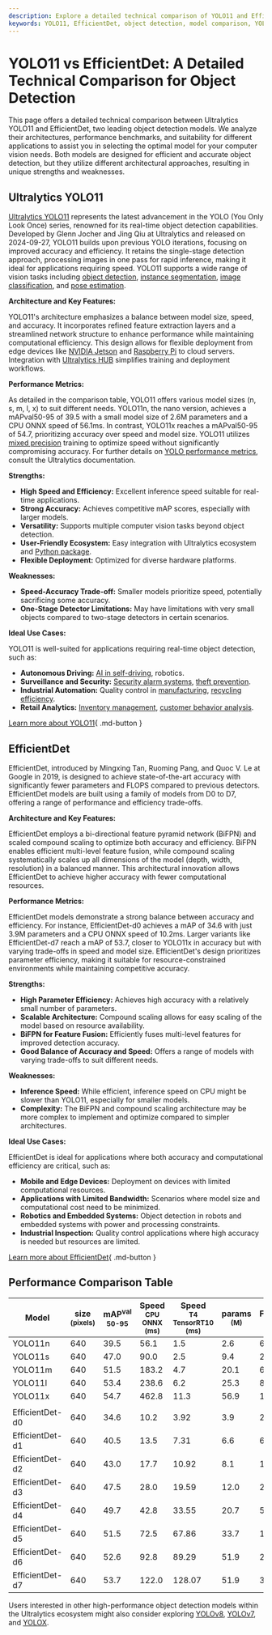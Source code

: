 ```yaml
---
description: Explore a detailed technical comparison of YOLO11 and EfficientDet, including architecture, performance benchmarks, and ideal applications for object detection.
keywords: YOLO11, EfficientDet, object detection, model comparison, YOLO vs EfficientDet, computer vision, technical comparison, Ultralytics, performance benchmarks
---
```


# YOLO11 vs EfficientDet: A Detailed Technical Comparison for Object Detection

This page offers a detailed technical comparison between Ultralytics YOLO11 and EfficientDet, two leading object detection models. We analyze their architectures, performance benchmarks, and suitability for different applications to assist you in selecting the optimal model for your computer vision needs. Both models are designed for efficient and accurate object detection, but they utilize different architectural approaches, resulting in unique strengths and weaknesses.

<script async src="https://cdn.jsdelivr.net/npm/chart.js"></script>
<script defer src="../../javascript/benchmark.js"></script>

<canvas id="modelComparisonChart" width="1024" height="400" active-models='["YOLO11", "EfficientDet"]'></canvas>

## Ultralytics YOLO11

[Ultralytics YOLO11](https://docs.ultralytics.com/models/yolo11/) represents the latest advancement in the YOLO (You Only Look Once) series, renowned for its real-time object detection capabilities. Developed by Glenn Jocher and Jing Qiu at Ultralytics and released on 2024-09-27, YOLO11 builds upon previous YOLO iterations, focusing on improved accuracy and efficiency. It retains the single-stage detection approach, processing images in one pass for rapid inference, making it ideal for applications requiring speed. YOLO11 supports a wide range of vision tasks including [object detection](https://www.ultralytics.com/glossary/object-detection), [instance segmentation](https://www.ultralytics.com/glossary/instance-segmentation), [image classification](https://docs.ultralytics.com/tasks/classify/), and [pose estimation](https://docs.ultralytics.com/tasks/pose/).

**Architecture and Key Features:**

YOLO11's architecture emphasizes a balance between model size, speed, and accuracy. It incorporates refined feature extraction layers and a streamlined network structure to enhance performance while maintaining computational efficiency. This design allows for flexible deployment from edge devices like [NVIDIA Jetson](https://docs.ultralytics.com/guides/nvidia-jetson/) and [Raspberry Pi](https://docs.ultralytics.com/guides/raspberry-pi/) to cloud servers. Integration with [Ultralytics HUB](https://www.ultralytics.com/hub) simplifies training and deployment workflows.

**Performance Metrics:**

As detailed in the comparison table, YOLO11 offers various model sizes (n, s, m, l, x) to suit different needs. YOLO11n, the nano version, achieves a mAPval50-95 of 39.5 with a small model size of 2.6M parameters and a CPU ONNX speed of 56.1ms. In contrast, YOLO11x reaches a mAPval50-95 of 54.7, prioritizing accuracy over speed and model size. YOLO11 utilizes [mixed precision](https://www.ultralytics.com/glossary/mixed-precision) training to optimize speed without significantly compromising accuracy. For further details on [YOLO performance metrics](https://docs.ultralytics.com/guides/yolo-performance-metrics/), consult the Ultralytics documentation.

**Strengths:**

- **High Speed and Efficiency:** Excellent inference speed suitable for real-time applications.
- **Strong Accuracy:** Achieves competitive mAP scores, especially with larger models.
- **Versatility:** Supports multiple computer vision tasks beyond object detection.
- **User-Friendly Ecosystem:** Easy integration with Ultralytics ecosystem and [Python package](https://docs.ultralytics.com/usage/python/).
- **Flexible Deployment:** Optimized for diverse hardware platforms.

**Weaknesses:**

- **Speed-Accuracy Trade-off:** Smaller models prioritize speed, potentially sacrificing some accuracy.
- **One-Stage Detector Limitations:** May have limitations with very small objects compared to two-stage detectors in certain scenarios.

**Ideal Use Cases:**

YOLO11 is well-suited for applications requiring real-time object detection, such as:

- **Autonomous Driving:** [AI in self-driving](https://www.ultralytics.com/solutions/ai-in-self-driving), robotics.
- **Surveillance and Security:** [Security alarm systems](https://www.ultralytics.com/blog/security-alarm-system-projects-with-ultralytics-yolov8), [theft prevention](https://www.ultralytics.com/blog/computer-vision-for-theft-prevention-enhancing-security).
- **Industrial Automation:** Quality control in [manufacturing](https://www.ultralytics.com/solutions/ai-in-manufacturing), [recycling efficiency](https://www.ultralytics.com/blog/recycling-efficiency-the-power-of-vision-ai-in-automated-sorting).
- **Retail Analytics:** [Inventory management](https://www.ultralytics.com/blog/ai-for-smarter-retail-inventory-management), [customer behavior analysis](https://www.ultralytics.com/blog/achieving-retail-efficiency-with-ai).

[Learn more about YOLO11](https://docs.ultralytics.com/models/yolo11/){ .md-button }

## EfficientDet

EfficientDet, introduced by Mingxing Tan, Ruoming Pang, and Quoc V. Le at Google in 2019, is designed to achieve state-of-the-art accuracy with significantly fewer parameters and FLOPS compared to previous detectors. EfficientDet models are built using a family of models from D0 to D7, offering a range of performance and efficiency trade-offs.

**Architecture and Key Features:**

EfficientDet employs a bi-directional feature pyramid network (BiFPN) and scaled compound scaling to optimize both accuracy and efficiency. BiFPN enables efficient multi-level feature fusion, while compound scaling systematically scales up all dimensions of the model (depth, width, resolution) in a balanced manner. This architectural innovation allows EfficientDet to achieve higher accuracy with fewer computational resources.

**Performance Metrics:**

EfficientDet models demonstrate a strong balance between accuracy and efficiency. For instance, EfficientDet-d0 achieves a mAP of 34.6 with just 3.9M parameters and a CPU ONNX speed of 10.2ms. Larger variants like EfficientDet-d7 reach a mAP of 53.7, closer to YOLO11x in accuracy but with varying trade-offs in speed and model size. EfficientDet's design prioritizes parameter efficiency, making it suitable for resource-constrained environments while maintaining competitive accuracy.

**Strengths:**

- **High Parameter Efficiency:** Achieves high accuracy with a relatively small number of parameters.
- **Scalable Architecture:** Compound scaling allows for easy scaling of the model based on resource availability.
- **BiFPN for Feature Fusion:** Efficiently fuses multi-level features for improved detection accuracy.
- **Good Balance of Accuracy and Speed:** Offers a range of models with varying trade-offs to suit different needs.

**Weaknesses:**

- **Inference Speed:** While efficient, inference speed on CPU might be slower than YOLO11, especially for smaller models.
- **Complexity:** The BiFPN and compound scaling architecture may be more complex to implement and optimize compared to simpler architectures.

**Ideal Use Cases:**

EfficientDet is ideal for applications where both accuracy and computational efficiency are critical, such as:

- **Mobile and Edge Devices:** Deployment on devices with limited computational resources.
- **Applications with Limited Bandwidth:** Scenarios where model size and computational cost need to be minimized.
- **Robotics and Embedded Systems:** Object detection in robots and embedded systems with power and processing constraints.
- **Industrial Inspection:** Quality control applications where high accuracy is needed but resources are limited.

[Learn more about EfficientDet](https://github.com/google/automl/tree/master/efficientdet#readme){ .md-button }

## Performance Comparison Table

| Model           | size<br><sup>(pixels) | mAP<sup>val<br>50-95 | Speed<br><sup>CPU ONNX<br>(ms) | Speed<br><sup>T4 TensorRT10<br>(ms) | params<br><sup>(M) | FLOPs<br><sup>(B) |
| --------------- | --------------------- | -------------------- | ------------------------------ | ----------------------------------- | ------------------ | ----------------- |
| YOLO11n         | 640                   | 39.5                 | 56.1                           | 1.5                                 | 2.6                | 6.5               |
| YOLO11s         | 640                   | 47.0                 | 90.0                           | 2.5                                 | 9.4                | 21.5              |
| YOLO11m         | 640                   | 51.5                 | 183.2                          | 4.7                                 | 20.1               | 68.0              |
| YOLO11l         | 640                   | 53.4                 | 238.6                          | 6.2                                 | 25.3               | 86.9              |
| YOLO11x         | 640                   | 54.7                 | 462.8                          | 11.3                                | 56.9               | 194.9             |
|                 |                       |                      |                                |                                     |                    |                   |
| EfficientDet-d0 | 640                   | 34.6                 | 10.2                           | 3.92                                | 3.9                | 2.54              |
| EfficientDet-d1 | 640                   | 40.5                 | 13.5                           | 7.31                                | 6.6                | 6.1               |
| EfficientDet-d2 | 640                   | 43.0                 | 17.7                           | 10.92                               | 8.1                | 11.0              |
| EfficientDet-d3 | 640                   | 47.5                 | 28.0                           | 19.59                               | 12.0               | 24.9              |
| EfficientDet-d4 | 640                   | 49.7                 | 42.8                           | 33.55                               | 20.7               | 55.2              |
| EfficientDet-d5 | 640                   | 51.5                 | 72.5                           | 67.86                               | 33.7               | 130.0             |
| EfficientDet-d6 | 640                   | 52.6                 | 92.8                           | 89.29                               | 51.9               | 226.0             |
| EfficientDet-d7 | 640                   | 53.7                 | 122.0                          | 128.07                              | 51.9               | 325.0             |

Users interested in other high-performance object detection models within the Ultralytics ecosystem might also consider exploring [YOLOv8](https://docs.ultralytics.com/models/yolov8/), [YOLOv7](https://docs.ultralytics.com/models/yolov7/), and [YOLOX](https://docs.ultralytics.com/compare/yolox-vs-yolo11/).
